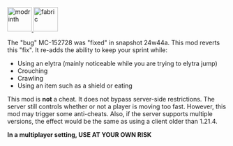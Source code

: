 <a href="https://modrinth.com/mod/revert-movement-changes">
  <img alt="modrinth" height="56" src="https://cdn.jsdelivr.net/npm/@intergrav/devins-badges@3/assets/cozy/available/modrinth_vector.svg" />
</a>
<a href="https://fabricmc.net">
  <img alt="fabric" height="56" src="https://cdn.jsdelivr.net/npm/@intergrav/devins-badges@3/assets/cozy/supported/fabric_vector.svg" />
</a>

The "bug" MC-152728 was "fixed" in snapshot 24w44a. This mod reverts this "fix". It re-adds the ability to keep your sprint while:
- Using an elytra (mainly noticeable while you are trying to elytra jump)
- Crouching
- Crawling
- Using an item such as a shield or eating

This mod is **not** a cheat. It does not bypass server-side restrictions. The server still controls whether or not a player is moving too fast. However, this mod may trigger some anti-cheats. Also, if the server supports multiple versions, the effect would be the same as using a client older than 1.21.4.

**In a multiplayer setting, USE AT YOUR OWN RISK**
